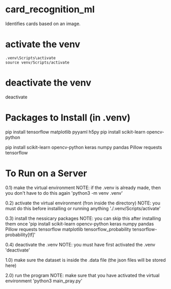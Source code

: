# card_recognition_ml
Identifies cards based on an image. 


# activate the venv
    .venv\Scripts\activate
    source venv/Scripts/activate
# deactivate the venv
deactivate




# Packages to Install (in .venv)
pip install tensorflow matplotlib pyyaml h5py
pip install scikit-learn opencv-python

pip install scikit-learn opencv-python keras numpy pandas Pillow requests tensorflow


 
# To Run on a Server
0.1) make the virtual environment
NOTE: if the .venv is already made, then you don't have to do this again
'python3 -m venv .venv'

0.2) activate the virtual environment (fron inside the directory)
NOTE: you must do this before installing or running anything
'./.venv/Scripts/activate'

0.3) install the nessicary packages
NOTE: you can skip this after installing them once
'pip install scikit-learn opencv-python keras numpy pandas Pillow requests tensorflow matplotlib tensorflow_probability tensorflow-probability[tf]'

0.4) deactivate the .venv
NOTE: you must have first activated the .venv
'deactivate'

1.0) make sure the dataset is inside the .data file (the json files will be stored here)

2.0) run the program
NOTE: make sure that you have activated the virtual environment
'python3 main_pray.py'


